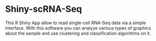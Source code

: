 # Shiny-scRNA-Seq
This R Shiny App allow to read single-cell RNA-Seq data via a simple interface. 
With this software you can analyze various types of graphics about the sample and use clustering and classification algorithms on it.
